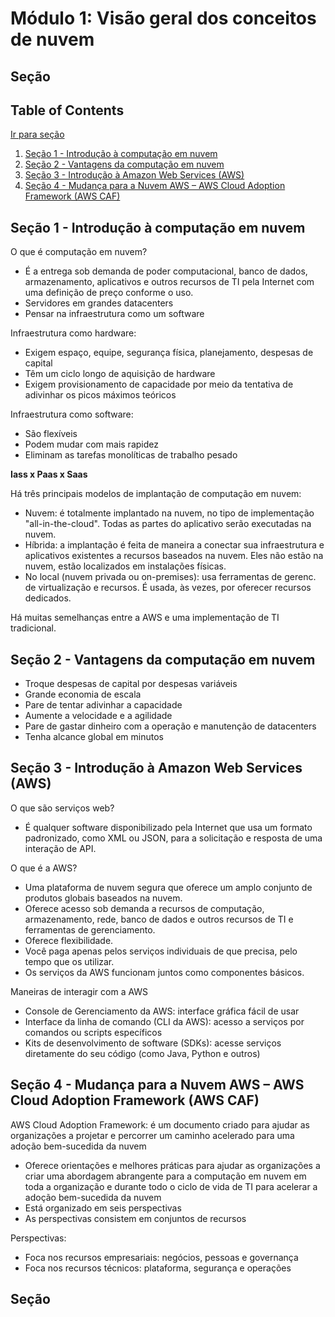 # Módulo 1: Visão geral dos conceitos de nuvem



## <a name=“section”><a/> Seção

## Table of Contents
[Ir para seção](#section)
1. <a href="#introduction">Seção 1 - Introdução à computação em nuvem</a>
2. <a href="#introduction">Seção 2 - Vantagens da computação em nuvem</a>
3. <a href="#introduction">Seção 3 - Introdução à Amazon Web Services (AWS)</a>
4. <a href="#introduction">Seção 4 - Mudança para a Nuvem AWS – AWS Cloud Adoption Framework (AWS CAF)</a>

## Seção 1 - Introdução à computação em nuvem

O que é computação em nuvem?

- É a entrega sob demanda de poder computacional, banco de dados, armazenamento, aplicativos e outros recursos de TI pela Internet com uma definição de preço conforme o uso.
- Servidores em grandes datacenters
- Pensar na infraestrutura como um software

Infraestrutura como hardware:

- Exigem espaço, equipe, segurança física, planejamento, despesas de capital
- Têm um ciclo longo de aquisição de hardware
- Exigem provisionamento de capacidade por meio da tentativa de adivinhar os picos máximos teóricos

Infraestrutura como software:

- São flexíveis
- Podem mudar com mais rapidez
- Eliminam as tarefas monolíticas de trabalho pesado

**Iass x Paas x Saas**

Há três principais modelos de implantação de computação em nuvem:

- Nuvem: é totalmente implantado na nuvem, no tipo de implementação "all-in-the-cloud". Todas as partes do aplicativo serão executadas na nuvem.
- Híbrida: a implantação é feita de maneira a conectar sua infraestrutura e aplicativos existentes a recursos baseados na nuvem. Eles não estão na nuvem, estão localizados em instalações físicas.
- No local (nuvem privada ou on-premises): usa ferramentas de gerenc. de virtualização e recursos. É usada, às vezes, por oferecer recursos dedicados.

Há muitas semelhanças entre a AWS e uma implementação de TI tradicional. 

## Seção 2 - Vantagens da computação em nuvem

- Troque despesas de capital por despesas variáveis
- Grande economia de escala
- Pare de tentar adivinhar a capacidade
- Aumente a velocidade e a agilidade
- Pare de gastar dinheiro com a operação e manutenção de datacenters
- Tenha alcance global em minutos

## Seção 3 - Introdução à Amazon Web Services (AWS)

O que são serviços web?

- É qualquer software disponibilizado pela Internet que usa um formato padronizado, como XML ou JSON, para a solicitação e resposta de uma interação de API.

O que é a AWS?

- Uma plataforma de nuvem segura que oferece um amplo conjunto de produtos globais baseados na nuvem.
- Oferece acesso sob demanda a recursos de computação, armazenamento, rede, banco de dados e outros recursos de TI e ferramentas de gerenciamento.
- Oferece flexibilidade.
- Você paga apenas pelos serviços individuais de que precisa, pelo tempo que os utilizar.
- Os serviços da AWS funcionam juntos como componentes básicos.

Maneiras de interagir com a AWS

- Console de Gerenciamento da AWS: interface gráfica fácil de usar
- Interface da linha de comando (CLI da AWS): acesso a serviços por comandos ou scripts específicos
- Kits de desenvolvimento de software (SDKs): acesse serviços diretamente do seu código (como Java, Python e outros)

## Seção 4 - Mudança para a Nuvem AWS – AWS Cloud Adoption Framework (AWS CAF) 

AWS Cloud Adoption Framework: é um documento criado para ajudar as organizações a projetar e percorrer um caminho acelerado para uma adoção bem-sucedida da nuvem

- Oferece orientações e melhores práticas para ajudar as organizações a criar uma abordagem abrangente para a computação em nuvem em toda a organização e durante todo o ciclo de vida de TI para acelerar a adoção bem-sucedida da nuvem
- Está organizado em seis perspectivas
- As perspectivas consistem em conjuntos de recursos

Perspectivas:

- Foca nos recursos empresariais: negócios, pessoas e governança
- Foca nos recursos técnicos: plataforma, segurança e operações


## <a name=“section”></a> Seção